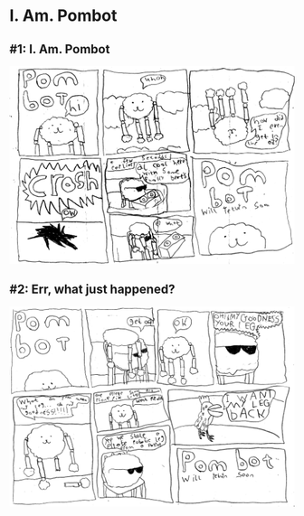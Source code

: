 # I. Am. Pombot

## #1: I. Am. Pombot

![#1](/img/pombot_001.png)

## #2: Err, what just happened?

![#1](/img/pombot_002.png)